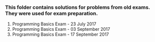 ### This folder contains solutions for problems from old exams. They were used for exam preparation.  

<ol>
<li>Programming Basics Exam - 23 July 2017
<li>Programming Basics Exam - 03 September 2017
<li>Programming Basics Exam - 17 September 2017
</ol>
